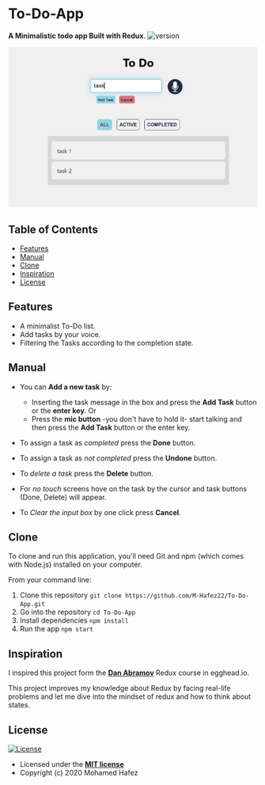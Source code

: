 # To-Do-App

**A Minimalistic todo app Built with Redux**.
![version](https://img.shields.io/badge/version-1.1.0-blue)

![App preview](./Readme_assets/preview.png)

## Table of Contents

- [Features](#features)
- [Manual](#manual)
- [Clone](#clone)
- [Inspiration](#inspiration)
- [License](#license)

## Features

- A minimalist To-Do list.
- Add tasks by your voice.
- Filtering the Tasks according to the completion state.

## Manual

- You can **Add a new task** by:
  - Inserting the task message in the box and press the **Add Task** button or the **enter key**.
    Or
  - Press the **mic button** -you don't have to hold it- start talking and then press the **Add Task** button or the enter key.

- To assign a task as *completed* press the **Done** button.
- To assign a task as *not completed* press the **Undone** button.
- To *delete a task* press the **Delete** button.
- For *no touch* screens hove on the task by the cursor and task buttons (Done, Delete) will appear.
- To *Clear the input box* by one click press **Cancel**.

## Clone

To clone and run this application, you'll need Git and npm (which comes with Node.js) installed on your computer.

From your command line:

1. Clone this repository
  ```git clone https://github.com/M-Hafez22/To-Do-App.git```
2. Go into the repository
 ```cd To-Do-App```
3. Install dependencies
  ```npm install```
4. Run the app
  ```npm start```

## Inspiration

I inspired this project form the [**Dan Abramov**](https://egghead.io/courses/getting-started-with-redux) Redux course in egghead.io.

This project improves my knowledge about Redux by facing real-life problems and let me dive into the mindset of redux and how to think about states.

## License

[![License](http://img.shields.io/:license-mit-blue.svg?style=flat-square)](http://badges.mit-license.org)

- Licensed under the **[MIT license](LICENSE)**
- Copyright (c) 2020 Mohamed Hafez
